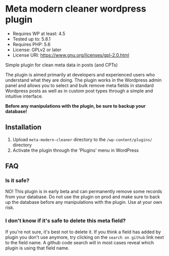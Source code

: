 # Meta modern cleaner wordpress plugin

* Requires WP at least: 4.5
* Tested up to: 5.8.1
* Requires PHP: 5.6
* License: GPLv2 or later
* License URI: https://www.gnu.org/licenses/gpl-2.0.html

Simple plugin for clean meta data in posts (and CPTs)

The plugin is aimed primarily at developers and experienced users who understand what they are doing.
The plugin works in the Wordpress admin panel and allows you to select and bulk remove meta fields in standard Wordpress posts as well as in custom post types through a simple and intuitive interface.

**Before any manipulations with the plugin, be sure to backup your database!**

## Installation

1. Upload `meta-modern-cleaner` directory to the `/wp-content/plugins/` directory
2. Activate the plugin through the 'Plugins' menu in WordPress

## FAQ

### Is it safe?

NO! This plugin is in early beta and can permanently remove some records from your database. Do not use the plugin on prod and make sure to back up the database before any manipulations with the plugin. 
Use at your own risk.

### I don't know if it's safe to delete this meta field?

If you're not sure, it's best not to delete it. If you think a field has added by plugin you don't use anymore, try clicking on the `search on github` link next to the field name. A github code search will in most cases reveal which plugin is using that field name.
